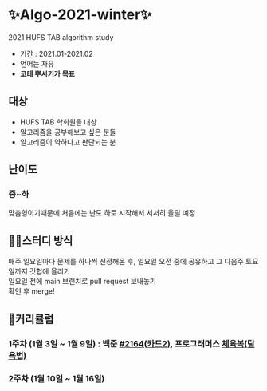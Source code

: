 # ✨Algo-2021-winter✨
2021 HUFS TAB algorithm study  
- 기간 : 2021.01-2021.02
- 언어는 자유  
- **코테 뿌시기가 목표**
  
  
## 대상   
* HUFS TAB 학회원들 대상  
* 알고리즘을 공부해보고 싶은 분들  
* 알고리즘이 약하다고 판단되는 분
  
  
## 난이도
### 중~하  
맞춤형이기때문에 처음에는 난도 하로 시작해서 서서히 올릴 예정
  
  
## ✍🏻스터디 방식
매주 일요일마다 문제를 하나씩 선정해온 후, 일요일 오전 중에 공유하고 그 다음주 토요일까지 깃헙에 올리기  
일요일 전에 main 브랜치로 pull request 보내놓기  
확인 후 merge!
  
  
## 📖커리큘럼
### 1주차 (1월 3일 ~ 1월 9일) : 백준 [#2164(카드2)](https://www.acmicpc.net/problem/2164 ), 프로그래머스 [체육복(탐욕법)](https://programmers.co.kr/learn/courses/30/lessons/42862)

### 2주차 (1월 10일 ~ 1월 16일)
